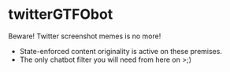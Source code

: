 # twitterGTFObot
Beware! Twitter screenshot memes is no more! 
* State-enforced content originality is active on these premises. 
* The only chatbot filter you will need from here on >;) 
